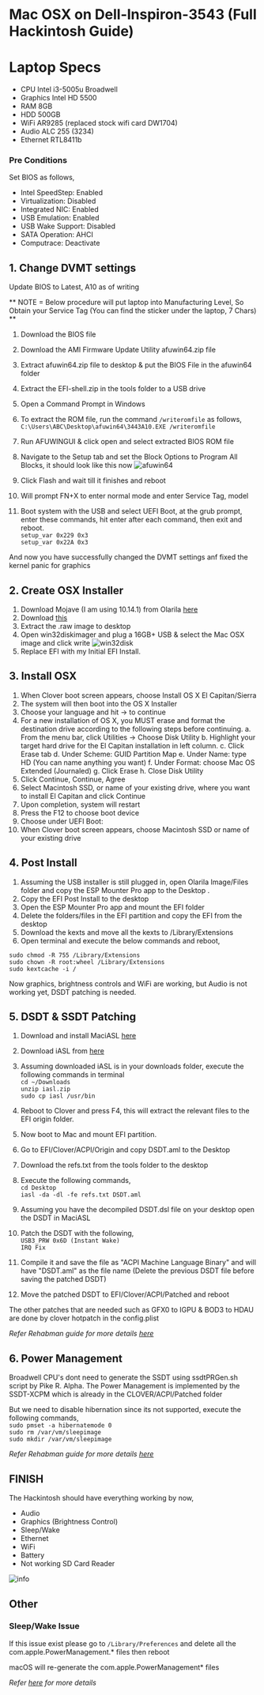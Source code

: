 # Mac OSX on Dell-Inspiron-3543 (Full Hackintosh Guide)


# Laptop Specs

- CPU Intel i3-5005u Broadwell 
- Graphics Intel HD 5500
- RAM 8GB
- HDD 500GB
- WiFi AR9285 (replaced stock wifi card DW1704)
- Audio ALC 255 (3234)
- Ethernet RTL8411b


### Pre Conditions 

Set BIOS as follows,
- Intel SpeedStep: Enabled
- Virtualization: Disabled
- Integrated NIC: Enabled
- USB Emulation: Enabled
- USB Wake Support: Disabled
- SATA Operation: AHCI
- Computrace: Deactivate


## 1. Change DVMT settings

Update BIOS to Latest, A10 as of writing

** NOTE = Below procedure will put laptop into Manufacturing Level, So Obtain your Service Tag (You can find the sticker under the laptop, 7 Chars) **
1. Download the BIOS file
2. Download the AMI Firmware Update Utility afuwin64.zip file
3. Extract afuwin64.zip file to desktop & put the BIOS File in the afuwin64 folder
4. Extract the EFI-shell.zip in the tools folder to a USB drive
5. Open a Command Prompt in Windows
6. To extract the ROM file, run the command `/writeromfile` as follows,  
`C:\Users\ABC\Desktop\afuwin64\3443A10.EXE /writeromfile`

7. Run AFUWINGUI & click open and select extracted BIOS ROM file
8. Navigate to the Setup tab and set the Block Options to Program All Blocks, it should look like this now
![afuwin64](https://user-images.githubusercontent.com/22576836/52126441-6203c280-2655-11e9-847a-f20b0a97583d.png)

9. Click Flash and wait till it finishes and reboot
10. Will prompt FN+X to enter normal mode and enter Service Tag, model
11. Boot system with the USB and select UEFI Boot, at the grub prompt, enter these commands, hit enter after each command, then exit and reboot.  
`setup_var 0x229 0x3`  
`setup_var 0x22A 0x3`  

And now you have successfully changed the DVMT settings anf fixed the kernel panic for graphics


## 2. Create OSX Installer

1. Download Mojave (I am using 10.14.1) from Olarila [here](https://olarila.com/forum/viewtopic.php?f=51&t=6743 "here")
2. Download [this](https://sourceforge.net/projects/win32diskimager/ "this")
3. Extract the .raw image to desktop 
4. Open win32diskimager and plug a 16GB+ USB & select the Mac OSX image and click write
![win32disk](https://user-images.githubusercontent.com/22576836/52126435-5ca67800-2655-11e9-8c0d-66879abaadba.png)
5. Replace EFI with my Initial EFI Install.


## 3. Install OSX

1. When Clover boot screen appears, choose Install OS X El Capitan/Sierra
2. The system will then boot into the OS X Installer
3. Choose your language and hit -> to continue
4. For a new installation of OS X, you MUST erase and format the destination drive according to the following steps before continuing. 
	a. From the menu bar, click Utilities -> Choose Disk Utility
	b. Highlight your target hard drive for the El Capitan installation in left column.
	 c. Click Erase tab
	 d. Under Scheme: GUID Partition Map
	 e. Under Name: type HD (You can name anything you want)
	 f. Under Format: choose Mac OS Extended (Journaled)
	 g. Click Erase
	 h. Close Disk Utility  
5. Click Continue, Continue, Agree
6. Select Macintosh SSD, or name of your existing drive, where you want to install El Capitan and click Continue
7. Upon completion, system will restart
8. Press the F12 to choose boot device
9. Choose  under UEFI Boot:
10. When Clover boot screen appears, choose Macintosh SSD or name of your existing drive


## 4. Post Install

1. Assuming the USB installer is still plugged in, open Olarila Image/Files folder and copy the ESP Mounter Pro app to the Desktop .
2. Copy the EFI Post Install to the desktop
3. Open the ESP Mounter Pro app and mount the EFI folder
4. Delete the folders/files in the EFI partition and copy the EFI from the desktop 
5. Download the kexts and move all the kexts to /Library/Extensions
6. Open terminal and execute the below commands and reboot,

`sudo chmod -R 755 /Library/Extensions`  
`sudo chown -R root:wheel /Library/Extensions`  
`sudo kextcache -i /`  

Now graphics, brightness controls and WiFi are working, but Audio is not working yet, DSDT patching is needed.


## 5. DSDT & SSDT Patching

1. Download and install MaciASL [here](https://bitbucket.org/RehabMan/os-x-maciasl-patchmatic/downloads/ "here")
2. Download iASL from [here](https://bitbucket.org/RehabMan/acpica/downloads/ "here")
3. Assuming downloaded iASL is in your downloads folder, execute the following commands in terminal  
`cd ~/Downloads`  
`unzip iasl.zip`  
`sudo cp iasl /usr/bin`  

4. Reboot to Clover and press F4, this will extract the relevant files to the EFI origin folder.
5. Now boot to Mac and mount EFI partition.
6. Go to EFI/Clover/ACPI/Origin and copy DSDT.aml to the Desktop
7. Download the refs.txt from the tools folder to the desktop
8. Execute the following commands,  
`cd Desktop`  
`iasl -da -dl -fe refs.txt DSDT.aml`  

9. Assuming you have the decompiled DSDT.dsl file on your desktop open the DSDT in MaciASL
10. Patch the DSDT with the following,  
`USB3_PRW 0x6D (Instant Wake)`  
`IRQ Fix`  
11. Compile it and save the file as "ACPI Machine Language Binary" and will have "DSDT.aml" as the file name (Delete the previous DSDT file before saving the patched DSDT)
12. Move the patched DSDT to EFI/Clover/ACPI/Patched and reboot

The other patches that are needed such as GFX0 to IGPU & BOD3 to HDAU are done by clover hotpatch in the config.plist

*Refer Rehabman guide for more details [here](https://www.tonymacx86.com/threads/guide-patching-laptop-dsdt-ssdts.152573/ "here")*


## 6. Power Management 

Broadwell CPU's dont need to generate the SSDT using ssdtPRGen.sh script by Pike R. Alpha.
The Power Management is implemented by the SSDT-XCPM which is already in the CLOVER/ACPI/Patched folder

But we need to disable hibernation since its not supported, execute the following commands,  
`sudo pmset -a hibernatemode 0`  
`sudo rm /var/vm/sleepimage`  
`sudo mkdir /var/vm/sleepimage`  

*Refer Rehabman guide for more details [here](https://www.tonymacx86.com/threads/guide-native-power-management-for-laptops.175801/ "here")*


## FINISH

The Hackintosh should have everything working by now,
- Audio
- Graphics (Brightness Control)
- Sleep/Wake
- Ethernet
- WiFi
- Battery
- Not working SD Card Reader

![info](https://user-images.githubusercontent.com/22576836/52132699-bc0c8400-2665-11e9-9161-e020b3253017.png)


##  Other

### Sleep/Wake Issue
If this issue exist please go to `/Library/Preferences` and delete all the com.apple.PowerManagement.* files then reboot

macOS will re-generate the com.apple.PowerManagement* files

*Refer [here](https://www.tonymacx86.com/threads/solved-sleep-shutdown.260947/post-1814160 "here") for more details*
